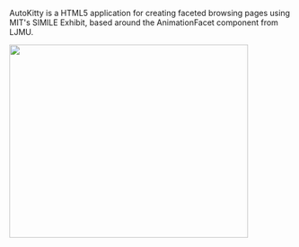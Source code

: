 AutoKitty is a HTML5 application for creating faceted browsing pages using MIT's SIMILE Exhibit, based around the AnimationFacet component from LJMU.

<a href='http://www.youtube.com/watch?feature=player_embedded&v=xxg6o9eTSyQ' target='_blank'><img src='http://img.youtube.com/vi/xxg6o9eTSyQ/0.jpg' width='425' height=344 /></a>